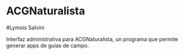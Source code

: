 # ACGNaturalista

#Lymois Salvini

Interfaz administrativa para ACGNaturalista, un programa que permite generar apps de guías de campo. 
